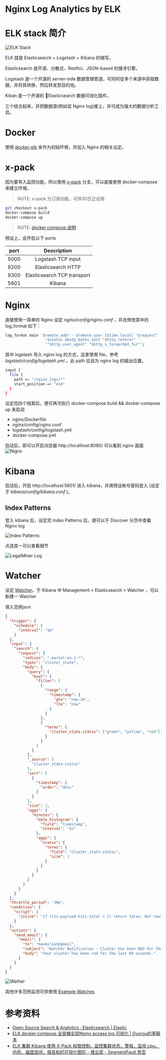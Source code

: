 Nginx Log Analytics by ELK
===========

# ELK stack 简介

![ELK Stack](https://github.com/maxmilian/docker-elk/blob/x-pack/images/elk_stack.png)

ELK 就是 Elasticsearch + Logstash + Kibana 的缩写。

Elasticsearch 是开源、分散式、Restful、JSON-based 的搜寻引擎。

Logstash 是一个开源的 server-side 数据管理管道，可同时從多个来源中获取数据，并将其转换，然后转发至目的地。

Kiban 是一个开源的 Elasticsearch 数据可视化插件。

三个结合起来，并把数据源(例如说 Nginx log)接上，并可成为强大的数据分析工具。

# Docker

使用 [docker-elk](https://github.com/deviantony/docker-elk) 来作为初始环境，并加入 Nginx 的相关设定。

# x-pack
因为要导入监控功能，所以使用 [x-pack](https://github.com/maxmilian/docker-elk/tree/x-pack) 分支，可以直接使用 docker-compose 来建立环境。

> NOTE: x-pack 为订阅功能，可供30日之试用


```bash
git checkout x-pack
docker-compose build
docker-compose up
```

> NOTE: [docker compose 说明](https://docs.docker.com/compose/)


预设上，会开启以下 ports

| port | Description                 |
|:----:|:---------------------------:|
| 5000 | Logstash TCP input          |
| 9200 | Elasticsearch HTTP          |
| 9300 | Elasticsearch TCP transport |
| 5601 | Kibana                      |


# Nginx
直接使用一简单的 Nginx 设定 *nginx/config/nginx.conf* ，并且修改其中的 log_format 如下：

```bash
log_format main '$remote_addr - $remote_user [$time_local] "$request" '
                  '$status $body_bytes_sent "$http_referer" '
                  '"$http_user_agent" "$http_x_forwarded_for"';
```

其中 logstash 导入 nginx log 的方式，这里使用 file，参考 *logstash/config/logstash.yml* ，此 path 应该为 nginx log 的输出位置。

```bash
input {
  file {
    path => "/nginx_logs/*"
    start_position => "end"
  }
}
```

设定完四个档案后，便可再次执行 docker-compose build && docker-compose up 来启动
- nginx/Dockerfile
- nginx/config/nginx.conf
- logstash/config/logstash.yml
- docker-compose.yml

启动后，即可以开启浏览器 http://localhost:8080/ 可以看到 nginx 画面
![Nignx](https://github.com/maxmilian/docker-elk/blob/x-pack/images/nginx.png)

# Kibana

启动后，开启 http://localhost:5601/ 进入 kibana，并用预设帐号密码登入 (设定于 *kibana/config/kibana.conf* )。

## Index Patterns
登入 kibana 后，设定完 Index Patterns 后，便可以于 Discover 分页中查看 Nginx log

![Index Patterns](https://github.com/maxmilian/docker-elk/blob/x-pack/images/index_patterns.png)

点选其一可以查看细节

![LegalMiner Log](https://github.com/maxmilian/docker-elk/blob/x-pack/images/legalminor_log_detail.png)


# Watcher
设定 [Watcher](https://www.elastic.co/guide/en/watcher/current/introduction.html)。于 Kibana 中 Management > Elasticsearch > Watcher ，可以新建一 Watcher

填入范例json

```json
{
  "trigger": {
    "schedule": {
      "interval": "1m"
    }
  },
  "input": {
    "search": {
      "request": {
        "indices": ".marvel-es-1-*",
        "types": "cluster_state",
        "body": {
          "query": {
            "bool": {
              "filter": [
                {
                  "range": {
                    "timestamp": {
                      "gte": "now-2m",
                      "lte": "now"
                    }
                  }
                },
                {
                  "terms": {
                    "cluster_state.status": ["green", "yellow", "red"]
                  }
                }
              ]
            }
          },
          "_source": [
            "cluster_state.status"
          ],
          "sort": [
            {
              "timestamp": {
                "order": "desc"
              }
            }
          ],
          "size": 1,
          "aggs": {
            "minutes": {
              "date_histogram": {
                "field": "timestamp",
                "interval": "5s"
              },
              "aggs": {
                "status": {
                  "terms": {
                    "field": "cluster_state.status",
                    "size": 3
                  }
                }
              }
            }
          }
        }
      }
    }
  },
  "throttle_period": "30m",
  "condition": {
    "script": {
      "inline": "if (ctx.payload.hits.total < 1) return false; def rows = ctx.payload.hits.hits; if (rows[0]._source.cluster_state.status != 'red') return false; if (ctx.payload.aggregations.minutes.buckets.size() < 12) return false; def last60Seconds = ctx.payload.aggregations.minutes.buckets[-12..-1]; return last60Seconds.every { it.status.buckets.every { s -> s.key == 'red' }}"
    }
  },
  "actions": {
    "send_email": {
      "email": {
        "to": "maxmilian@gmail",
        "subject": "Watcher Notification - Cluster has been RED for the last 60 seconds",
        "body": "Your cluster has been red for the last 60 seconds."
      }
    }
  }
}
```

![Wather](https://github.com/maxmilian/docker-elk/blob/x-pack/images/watcher.png)

其他许多范例监测可供使用 [Example Watches](https://github.com/elastic/examples/tree/master/Alerting/Sample%20Watches)



# 参考资料
- [Open Source Search & Analytics · Elasticsearch | Elastic](https://www.elastic.co/)
- [ELK docker-compose 全家桶实现Nginx access log 可视化 | Gyorou的草稿本](https://www.bocchi.tokyo/2017/02/13/elk-container-for-nginx-log/)
- [ELK 集群 Kibana 使用 X-Pack 权限控制，监控集群状态，警报，监视,cpu，内存，磁盘空间，报告和的可视化图形 - 搜云库 - SegmentFault 思否](https://segmentfault.com/a/1190000010981283)
